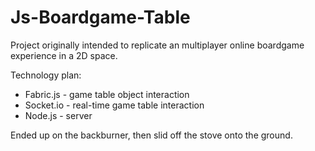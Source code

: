# Js-Boardgame-Table
Project originally intended to replicate an multiplayer online boardgame experience in a 2D space.

Technology plan:
* Fabric.js - game table object interaction
* Socket.io - real-time game table interaction
* Node.js - server

Ended up on the backburner, then slid off the stove onto the ground.
